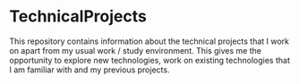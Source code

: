 # TechnicalProjects
This repository contains information about the technical projects that I work on apart from my usual work / study environment. This gives me the opportunity to explore new technologies, work on existing technologies that I am familiar with and my previous projects. 
